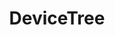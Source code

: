 ---
image: /assets/images/projects/devicetree.png
title: DeviceTree
project_url: https://www.devicetree.org
---